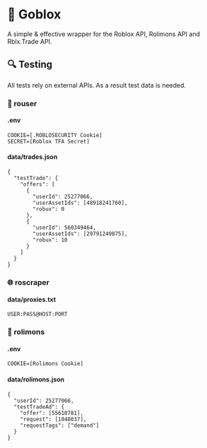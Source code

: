 # 🧱 Goblox

A simple & effective wrapper for the Roblox API, Rolimons API and Rblx.Trade API.

## 🔍 Testing

All tests rely on external APIs. As a result test data is needed.

### 🦸 rouser

#### .env

```
COOKIE=[.ROBLOSECURITY Cookie]
SECRET=[Roblox TFA Secret]
```

#### data/trades.json

```
{
  "testTrade": {
    "offers": [
      {
        "userId": 25277066,
        "userAssetIds": [48918241760],
        "robux": 0
      },
      {
        "userId": 560349464,
        "userAssetIds": [29791249875],
        "robux": 10
      }
    ]
  }
}
```

### 🌐 roscraper

#### data/proxies.txt

```
USER:PASS@HOST:PORT
```

### 🤝 rolimons

#### .env

```
COOKIE=[Rolimons Cookie]
```

#### data/rolimons.json

```
{
  "userId": 25277066,
  "testTradeAd": {
    "offer": [55610781],
    "request": [1048037],
    "requestTags": ["demand"]
  }
}
```
